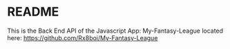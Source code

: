 # README

This is the Back End API of the Javascript App: 
My-Fantasy-League
located here:
https://github.com/Rx8boi/My-Fantasy-League
